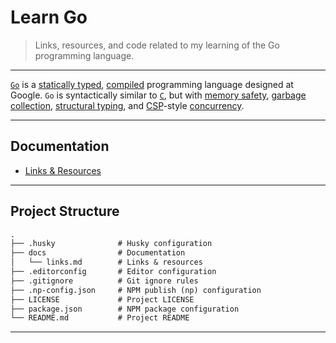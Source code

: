 # Learn Go

> Links, resources, and code related to my learning of the Go programming language.

---

[`Go`](https://golang.org/) is a [statically typed](https://en.wikipedia.org/wiki/Type_system#STATIC), [compiled](https://en.wikipedia.org/wiki/Compiled_language) programming language designed at Google. `Go` is syntactically similar to [`C`](https://en.wikipedia.org/wiki/C_(programming_language)), but with [memory safety](https://en.wikipedia.org/wiki/Memory_safety), [garbage collection](https://en.wikipedia.org/wiki/Garbage_collection_(computer_science)), [structural typing](https://en.wikipedia.org/wiki/Structural_type_system), and [CSP](https://en.wikipedia.org/wiki/Communicating_sequential_processes)-style [concurrency](https://en.wikipedia.org/wiki/Concurrency_(computer_science)).

---

## Documentation

* [Links & Resources](./docs/links.md)

---

## Project Structure

```md
.
├── .husky              # Husky configuration
├── docs                # Documentation
│   └── links.md        # Links & resources
├── .editorconfig       # Editor configuration
├── .gitignore          # Git ignore rules
├── .np-config.json     # NPM publish (np) configuration
├── LICENSE             # Project LICENSE
├── package.json        # NPM package configuration
└── README.md           # Project README
```

---
